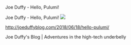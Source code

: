 Joe Duffy - Hello, Pulumi!

Joe Duffy - Hello, Pulumi!
![](../_resources/9b02caab7bb9dfd833d678a0a79fbd66.png)

[](../_resources/dad26bf6ec7b5de5f0de5c7e0f0a2921.bin)http://joeduffyblog.com/2018/06/18/hello-pulumi/

Joe Duffy's Blog | Adventures in the high-tech underbelly